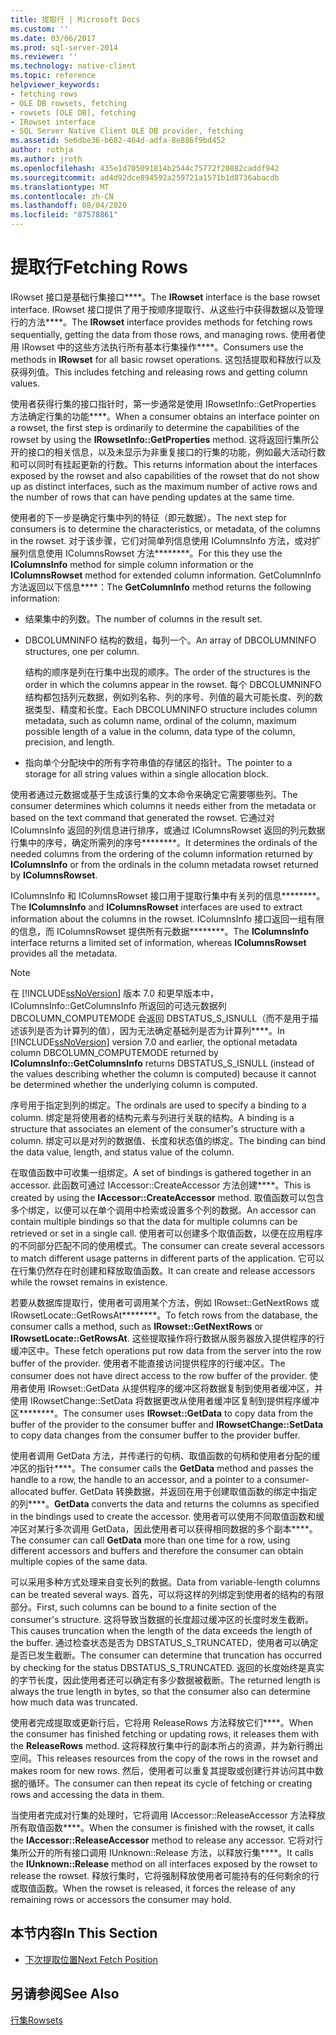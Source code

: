 ```yaml
---
title: 提取行 | Microsoft Docs
ms.custom: ''
ms.date: 03/06/2017
ms.prod: sql-server-2014
ms.reviewer: ''
ms.technology: native-client
ms.topic: reference
helpviewer_keywords:
- fetching rows
- OLE DB rowsets, fetching
- rowsets [OLE DB], fetching
- IRowset interface
- SQL Server Native Client OLE DB provider, fetching
ms.assetid: 5e6dbe36-b682-464d-adfa-8e886f9bd452
author: rothja
ms.author: jroth
ms.openlocfilehash: 435e1d705091814b2544c75772f20882caddf942
ms.sourcegitcommit: ad4d92dce894592a259721a1571b1d8736abacdb
ms.translationtype: MT
ms.contentlocale: zh-CN
ms.lasthandoff: 08/04/2020
ms.locfileid: "87578861"
---
```

# <a name="fetching-rows"></a><span data-ttu-id="9e8c3-102">提取行</span><span class="sxs-lookup"><span data-stu-id="9e8c3-102">Fetching Rows</span></span>
  <span data-ttu-id="9e8c3-103">IRowset 接口是基础行集接口\*\*\*\*。</span><span class="sxs-lookup"><span data-stu-id="9e8c3-103">The **IRowset** interface is the base rowset interface.</span></span> <span data-ttu-id="9e8c3-104">IRowset 接口提供了用于按顺序提取行、从这些行中获得数据以及管理行的方法\*\*\*\*。</span><span class="sxs-lookup"><span data-stu-id="9e8c3-104">The **IRowset** interface provides methods for fetching rows sequentially, getting the data from those rows, and managing rows.</span></span> <span data-ttu-id="9e8c3-105">使用者使用 IRowset 中的这些方法执行所有基本行集操作\*\*\*\*。</span><span class="sxs-lookup"><span data-stu-id="9e8c3-105">Consumers use the methods in **IRowset** for all basic rowset operations.</span></span> <span data-ttu-id="9e8c3-106">这包括提取和释放行以及获得列值。</span><span class="sxs-lookup"><span data-stu-id="9e8c3-106">This includes fetching and releasing rows and getting column values.</span></span>  
  
 <span data-ttu-id="9e8c3-107">使用者获得行集的接口指针时，第一步通常是使用 IRowsetInfo::GetProperties 方法确定行集的功能\*\*\*\*。</span><span class="sxs-lookup"><span data-stu-id="9e8c3-107">When a consumer obtains an interface pointer on a rowset, the first step is ordinarily to determine the capabilities of the rowset by using the **IRowsetInfo::GetProperties** method.</span></span> <span data-ttu-id="9e8c3-108">这将返回行集所公开的接口的相关信息，以及未显示为非重复接口的行集的功能，例如最大活动行数和可以同时有挂起更新的行数。</span><span class="sxs-lookup"><span data-stu-id="9e8c3-108">This returns information about the interfaces exposed by the rowset and also capabilities of the rowset that do not show up as distinct interfaces, such as the maximum number of active rows and the number of rows that can have pending updates at the same time.</span></span>  
  
 <span data-ttu-id="9e8c3-109">使用者的下一步是确定行集中列的特征（即元数据）。</span><span class="sxs-lookup"><span data-stu-id="9e8c3-109">The next step for consumers is to determine the characteristics, or metadata, of the columns in the rowset.</span></span> <span data-ttu-id="9e8c3-110">对于该步骤，它们对简单列信息使用 IColumnsInfo 方法，或对扩展列信息使用 IColumnsRowset 方法\*\*\*\*\*\*\*\*。</span><span class="sxs-lookup"><span data-stu-id="9e8c3-110">For this they use the **IColumnsInfo** method for simple column information or the **IColumnsRowset** method for extended column information.</span></span> <span data-ttu-id="9e8c3-111">GetColumnInfo 方法返回以下信息\*\*\*\*：</span><span class="sxs-lookup"><span data-stu-id="9e8c3-111">The **GetColumnInfo** method returns the following information:</span></span>  
  
-   <span data-ttu-id="9e8c3-112">结果集中的列数。</span><span class="sxs-lookup"><span data-stu-id="9e8c3-112">The number of columns in the result set.</span></span>  
  
-   <span data-ttu-id="9e8c3-113">DBCOLUMNINFO 结构的数组，每列一个。</span><span class="sxs-lookup"><span data-stu-id="9e8c3-113">An array of DBCOLUMNINFO structures, one per column.</span></span>  
  
     <span data-ttu-id="9e8c3-114">结构的顺序是列在行集中出现的顺序。</span><span class="sxs-lookup"><span data-stu-id="9e8c3-114">The order of the structures is the order in which the columns appear in the rowset.</span></span> <span data-ttu-id="9e8c3-115">每个 DBCOLUMNINFO 结构都包括列元数据，例如列名称、列的序号、列值的最大可能长度、列的数据类型、精度和长度。</span><span class="sxs-lookup"><span data-stu-id="9e8c3-115">Each DBCOLUMNINFO structure includes column metadata, such as column name, ordinal of the column, maximum possible length of a value in the column, data type of the column, precision, and length.</span></span>  
  
-   <span data-ttu-id="9e8c3-116">指向单个分配块中的所有字符串值的存储区的指针。</span><span class="sxs-lookup"><span data-stu-id="9e8c3-116">The pointer to a storage for all string values within a single allocation block.</span></span>  
  
 <span data-ttu-id="9e8c3-117">使用者通过元数据或基于生成该行集的文本命令来确定它需要哪些列。</span><span class="sxs-lookup"><span data-stu-id="9e8c3-117">The consumer determines which columns it needs either from the metadata or based on the text command that generated the rowset.</span></span> <span data-ttu-id="9e8c3-118">它通过对 IColumnsInfo 返回的列信息进行排序，或通过 IColumnsRowset 返回的列元数据行集中的序号，确定所需列的序号\*\*\*\*\*\*\*\*。</span><span class="sxs-lookup"><span data-stu-id="9e8c3-118">It determines the ordinals of the needed columns from the ordering of the column information returned by **IColumnsInfo** or from the ordinals in the column metadata rowset returned by **IColumnsRowset**.</span></span>  
  
 <span data-ttu-id="9e8c3-119">IColumnsInfo 和 IColumnsRowset 接口用于提取行集中有关列的信息\*\*\*\*\*\*\*\*。</span><span class="sxs-lookup"><span data-stu-id="9e8c3-119">The **IColumnsInfo** and **IColumnsRowset** interfaces are used to extract information about the columns in the rowset.</span></span> <span data-ttu-id="9e8c3-120">IColumnsInfo 接口返回一组有限的信息，而 IColumnsRowset 提供所有元数据\*\*\*\*\*\*\*\*。</span><span class="sxs-lookup"><span data-stu-id="9e8c3-120">The **IColumnsInfo** interface returns a limited set of information, whereas **IColumnsRowset** provides all the metadata.</span></span>  
  
> [!NOTE]  
>  <span data-ttu-id="9e8c3-121">在 [!INCLUDE[ssNoVersion](../../includes/ssnoversion-md.md)] 版本 7.0 和更早版本中，IColumnsInfo::GetColumnsInfo 所返回的可选元数据列 DBCOLUMN_COMPUTEMODE 会返回 DBSTATUS_S_ISNULL（而不是用于描述该列是否为计算列的值），因为无法确定基础列是否为计算列\*\*\*\*。</span><span class="sxs-lookup"><span data-stu-id="9e8c3-121">In [!INCLUDE[ssNoVersion](../../includes/ssnoversion-md.md)] version 7.0 and earlier, the optional metadata column DBCOLUMN_COMPUTEMODE returned by **IColumnsInfo::GetColumnsInfo** returns DBSTATUS_S_ISNULL (instead of the values describing whether the column is computed) because it cannot be determined whether the underlying column is computed.</span></span>  
  
 <span data-ttu-id="9e8c3-122">序号用于指定到列的绑定。</span><span class="sxs-lookup"><span data-stu-id="9e8c3-122">The ordinals are used to specify a binding to a column.</span></span> <span data-ttu-id="9e8c3-123">绑定是将使用者的结构元素与列进行关联的结构。</span><span class="sxs-lookup"><span data-stu-id="9e8c3-123">A binding is a structure that associates an element of the consumer's structure with a column.</span></span> <span data-ttu-id="9e8c3-124">绑定可以是对列的数据值、长度和状态值的绑定。</span><span class="sxs-lookup"><span data-stu-id="9e8c3-124">The binding can bind the data value, length, and status value of the column.</span></span>  
  
 <span data-ttu-id="9e8c3-125">在取值函数中可收集一组绑定。</span><span class="sxs-lookup"><span data-stu-id="9e8c3-125">A set of bindings is gathered together in an accessor.</span></span> <span data-ttu-id="9e8c3-126">此函数可通过 IAccessor::CreateAccessor 方法创建\*\*\*\*。</span><span class="sxs-lookup"><span data-stu-id="9e8c3-126">This is created by using the **IAccessor::CreateAccessor** method.</span></span> <span data-ttu-id="9e8c3-127">取值函数可以包含多个绑定，以便可以在单个调用中检索或设置多个列的数据。</span><span class="sxs-lookup"><span data-stu-id="9e8c3-127">An accessor can contain multiple bindings so that the data for multiple columns can be retrieved or set in a single call.</span></span> <span data-ttu-id="9e8c3-128">使用者可以创建多个取值函数，以便在应用程序的不同部分匹配不同的使用模式。</span><span class="sxs-lookup"><span data-stu-id="9e8c3-128">The consumer can create several accessors to match different usage patterns in different parts of the application.</span></span> <span data-ttu-id="9e8c3-129">它可以在行集仍然存在时创建和释放取值函数。</span><span class="sxs-lookup"><span data-stu-id="9e8c3-129">It can create and release accessors while the rowset remains in existence.</span></span>  
  
 <span data-ttu-id="9e8c3-130">若要从数据库提取行，使用者可调用某个方法，例如 IRowset::GetNextRows 或 IRowsetLocate::GetRowsAt\*\*\*\*\*\*\*\*。</span><span class="sxs-lookup"><span data-stu-id="9e8c3-130">To fetch rows from the database, the consumer calls a method, such as **IRowset::GetNextRows** or **IRowsetLocate::GetRowsAt**.</span></span> <span data-ttu-id="9e8c3-131">这些提取操作将行数据从服务器放入提供程序的行缓冲区中。</span><span class="sxs-lookup"><span data-stu-id="9e8c3-131">These fetch operations put row data from the server into the row buffer of the provider.</span></span> <span data-ttu-id="9e8c3-132">使用者不能直接访问提供程序的行缓冲区。</span><span class="sxs-lookup"><span data-stu-id="9e8c3-132">The consumer does not have direct access to the row buffer of the provider.</span></span> <span data-ttu-id="9e8c3-133">使用者使用 IRowset::GetData 从提供程序的缓冲区将数据复制到使用者缓冲区，并使用 IRowsetChange::SetData 将数据更改从使用者缓冲区复制到提供程序缓冲区\*\*\*\*\*\*\*\*。</span><span class="sxs-lookup"><span data-stu-id="9e8c3-133">The consumer uses **IRowset::GetData** to copy data from the buffer of the provider to the consumer buffer and **IRowsetChange::SetData** to copy data changes from the consumer buffer to the provider buffer.</span></span>  
  
 <span data-ttu-id="9e8c3-134">使用者调用 GetData 方法，并传递行的句柄、取值函数的句柄和使用者分配的缓冲区的指针\*\*\*\*。</span><span class="sxs-lookup"><span data-stu-id="9e8c3-134">The consumer calls the **GetData** method and passes the handle to a row, the handle to an accessor, and a pointer to a consumer-allocated buffer.</span></span> <span data-ttu-id="9e8c3-135">GetData 转换数据，并返回在用于创建取值函数的绑定中指定的列\*\*\*\*。</span><span class="sxs-lookup"><span data-stu-id="9e8c3-135">**GetData** converts the data and returns the columns as specified in the bindings used to create the accessor.</span></span> <span data-ttu-id="9e8c3-136">使用者可以使用不同取值函数和缓冲区对某行多次调用 GetData，因此使用者可以获得相同数据的多个副本\*\*\*\*。</span><span class="sxs-lookup"><span data-stu-id="9e8c3-136">The consumer can call **GetData** more than one time for a row, using different accessors and buffers and therefore the consumer can obtain multiple copies of the same data.</span></span>  
  
 <span data-ttu-id="9e8c3-137">可以采用多种方式处理来自变长列的数据。</span><span class="sxs-lookup"><span data-stu-id="9e8c3-137">Data from variable-length columns can be treated several ways.</span></span> <span data-ttu-id="9e8c3-138">首先，可以将这样的列绑定到使用者的结构的有限部分。</span><span class="sxs-lookup"><span data-stu-id="9e8c3-138">First, such columns can be bound to a finite section of the consumer's structure.</span></span> <span data-ttu-id="9e8c3-139">这将导致当数据的长度超过缓冲区的长度时发生截断。</span><span class="sxs-lookup"><span data-stu-id="9e8c3-139">This causes truncation when the length of the data exceeds the length of the buffer.</span></span> <span data-ttu-id="9e8c3-140">通过检查状态是否为 DBSTATUS_S_TRUNCATED，使用者可以确定是否已发生截断。</span><span class="sxs-lookup"><span data-stu-id="9e8c3-140">The consumer can determine that truncation has occurred by checking for the status DBSTATUS_S_TRUNCATED.</span></span> <span data-ttu-id="9e8c3-141">返回的长度始终是真实的字节长度，因此使用者还可以确定有多少数据被截断。</span><span class="sxs-lookup"><span data-stu-id="9e8c3-141">The returned length is always the true length in bytes, so that the consumer also can determine how much data was truncated.</span></span>  
  
 <span data-ttu-id="9e8c3-142">使用者完成提取或更新行后，它将用 ReleaseRows 方法释放它们\*\*\*\*。</span><span class="sxs-lookup"><span data-stu-id="9e8c3-142">When the consumer has finished fetching or updating rows, it releases them with the **ReleaseRows** method.</span></span> <span data-ttu-id="9e8c3-143">这将释放行集中行的副本所占的资源，并为新行腾出空间。</span><span class="sxs-lookup"><span data-stu-id="9e8c3-143">This releases resources from the copy of the rows in the rowset and makes room for new rows.</span></span> <span data-ttu-id="9e8c3-144">然后，使用者可以重复其提取或创建行并访问其中数据的循环。</span><span class="sxs-lookup"><span data-stu-id="9e8c3-144">The consumer can then repeat its cycle of fetching or creating rows and accessing the data in them.</span></span>  
  
 <span data-ttu-id="9e8c3-145">当使用者完成对行集的处理时，它将调用 IAccessor::ReleaseAccessor 方法释放所有取值函数\*\*\*\*。</span><span class="sxs-lookup"><span data-stu-id="9e8c3-145">When the consumer is finished with the rowset, it calls the **IAccessor::ReleaseAccessor** method to release any accessor.</span></span> <span data-ttu-id="9e8c3-146">它将对行集所公开的所有接口调用 IUnknown::Release 方法，以释放行集\*\*\*\*。</span><span class="sxs-lookup"><span data-stu-id="9e8c3-146">It calls the **IUnknown::Release** method on all interfaces exposed by the rowset to release the rowset.</span></span> <span data-ttu-id="9e8c3-147">释放行集时，它将强制释放使用者可能持有的任何剩余的行或取值函数。</span><span class="sxs-lookup"><span data-stu-id="9e8c3-147">When the rowset is released, it forces the release of any remaining rows or accessors the consumer may hold.</span></span>  
  
## <a name="in-this-section"></a><span data-ttu-id="9e8c3-148">本节内容</span><span class="sxs-lookup"><span data-stu-id="9e8c3-148">In This Section</span></span>  
  
-   [<span data-ttu-id="9e8c3-149">下次提取位置</span><span class="sxs-lookup"><span data-stu-id="9e8c3-149">Next Fetch Position</span></span>](fetching-rows-next-fetch-position.md)  
  
## <a name="see-also"></a><span data-ttu-id="9e8c3-150">另请参阅</span><span class="sxs-lookup"><span data-stu-id="9e8c3-150">See Also</span></span>  
 [<span data-ttu-id="9e8c3-151">行集</span><span class="sxs-lookup"><span data-stu-id="9e8c3-151">Rowsets</span></span>](rowsets.md)  
  
  
